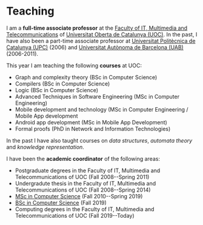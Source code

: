 # Teaching

I am a **full-time associate professor** at the [Faculty of IT, Multimedia and Telecommunications](https://www.uoc.edu/portal/en/estudis_arees/informatica_multimedia_telecomunicacio/index.html) of  [Universitat Oberta de Catalunya (UOC)](https://www.uoc.edu).
In the past, I have also been a part-time associate professor at  [Universitat Politècnica de Catalunya (UPC)](https://www.upc.edu) (2006) and [Universitat Autònoma de Barcelona (UAB)](https://www.uab.es) (2006-2011).

This year I am teaching the following **courses** at UOC:
- Graph and complexity theory (BSc in Computer Science)
- Compilers (BSc in Computer Science)
- Logic (BSc in Computer Science)
- Advanced Techniques in Software Engineering (MSc in Computer Engineering)
- Mobile development and technology (MSc in Computer Engineering / Mobile App development
- Android app development (MSc in Mobile App Development)
- Formal proofs (PhD in Network and Information Technologies)

In the past I have also taught courses on *data structures*, *automata theory* and *knowledge representation*.

I have been the **academic coordinator** of the following areas:
- Postgraduate degrees in the Faculty of IT, Multimedia and Telecommunications of UOC (Fall 2008--Spring 2011)
- Undergradute thesis in the Faculty of IT, Multimedia and Telecommunications of UOC (Fall 2008--Spring 2014)
- [MSc in Computer Science](https://estudios.uoc.edu/es/masters-universitarios/ingenieria-informatica/presentacion) (Fall 2010--Spring 2019)
- [BSc in Computer Science](https://estudios.uoc.edu/es/grados/ingenieria-informatica/presentacion) (Fall 2019)
- Computing degrees in the Faculty of IT, Multimedia and Telecommunications of UOC (Fall 2019--Today)

